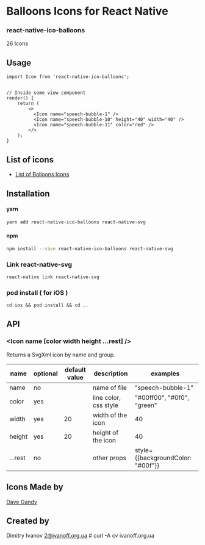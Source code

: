 # Balloons Icons for React Native

### react-native-ico-balloons

26 Icons

## Usage

```
import Icon from 'react-native-ico-balloons';


// Inside some view component
render() {
    return (
        <>
          <Icon name="speech-bubble-1" />
          <Icon name="speech-bubble-10" height="40" width="40" />
          <Icon name="speech-bubble-11" color="red" />
        </>
    );
}

```

## List of icons

- [List of Balloons Icons](http://ico.simpleness.org/pack/balloons)

## Installation

#### yarn

```bash
yarn add react-native-ico-balloons react-native-svg
```

#### npm

```bash
npm install --save react-native-ico-balloons react-native-svg
```

### Link react-native-svg

```bash
react-native link react-native-svg
```

### pod install ( for iOS )

```
cd ios && pod install && cd ..
```

## API

### <Icon name [color width height ...rest] />

Returns a SvgXml icon by name and group.

 name | optional | default value | description | examples
------|----------|---------------|-------------|---------
name | no |  | name of file | "speech-bubble-1"
color | yes | | line color, css style | "#00ff00", "#0f0", "green"
width | yes | 20 | width of the icon | 40
height | yes | 20 | height of the icon | 40
...rest | no | | other props | style={{backgroundColor: "#00f"}}

## Icons Made by

[Dave Gandy](https://www.flaticon.com/authors/dave-gandy)

## Created by

Dimitry Ivanov <2@ivanoff.org.ua> # curl -A cv ivanoff.org.ua

